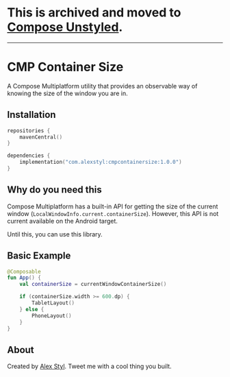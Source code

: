 # This is archived and moved to [Compose Unstyled](https://github.com/composablehorizons/compose-unstyled).

---

# CMP Container Size

A Compose Multiplatform utility that provides an observable way of knowing the size of the window you are in.

## Installation

```kotlin
repositories {
    mavenCentral()
}

dependencies {
    implementation("com.alexstyl:cmpcontainersize:1.0.0")
}
```

## Why do you need this

Compose Multiplatform has a built-in API for getting the size of the current window
(`LocalWindowInfo.current.containerSize`). However, this API is not current available on the Android target.

Until this, you can use this library.

## Basic Example

```kotlin
@Composable
fun App() {
    val containerSize = currentWindowContainerSize()

    if (containerSize.width >= 600.dp) {
        TabletLayout()
    } else {
        PhoneLayout()
    }
}
```

## About

Created by [Alex Styl](https://x.com/alexstyl). Tweet me with a cool thing you built.
